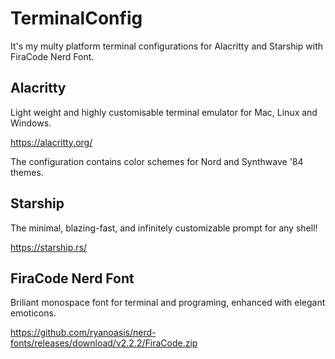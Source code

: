 # TerminalConfig

It's my multy platform terminal configurations for Alacritty and Starship with FiraCode Nerd Font.

## Alacritty

Light weight and highly customisable terminal emulator for Mac, Linux and Windows.

https://alacritty.org/

The configuration contains color schemes for Nord and Synthwave '84 themes.

## Starship

The minimal, blazing-fast, and infinitely customizable prompt for any shell!

https://starship.rs/

## FiraCode Nerd Font

Briliant monospace font for terminal and programing, enhanced with elegant emoticons.

https://github.com/ryanoasis/nerd-fonts/releases/download/v2.2.2/FiraCode.zip
